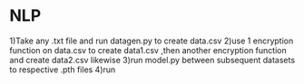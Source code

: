 # NLP
1)Take any .txt file and run datagen.py to create data.csv 
2)use 1 encryption function on data.csv to create data1.csv ,then another encryption function and create data2.csv likewise
3)run model.py between subsequent datasets to respective .pth files
4)run 

